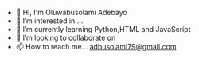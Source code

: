 - 👋 Hi, I'm Oluwabusolami Adebayo
- 👀 I’m interested in ...
- 🌱 I’m currently learning Python,HTML and JavaScript 
- 💞️ I’m looking to collaborate on 
- 📫 How to reach me... adbusolami79@gmail.com 

<!---
Mojisola06/Mojisola06 is a ✨ special ✨ repository because its `README.md` (this file) appears on your GitHub profile.
You can click the Preview link to take a look at your changes.
--->
